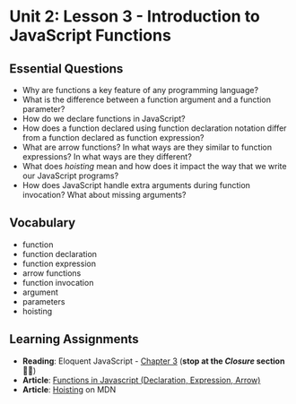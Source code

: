 # Unit 2: Lesson 3 - Introduction to JavaScript Functions

## Essential Questions
* Why are functions a key feature of any programming language?
* What is the difference between a function argument and a function parameter?
* How do we declare functions in JavaScript?
* How does a function declared using function declaration notation differ from a function declared as function expression?
* What are arrow functions? In what ways are they similar to function expressions? In what ways are they different?
* What does _hoisting_ mean and how does it impact the way that we write our JavaScript programs?
* How does JavaScript handle extra arguments during function invocation? What about missing arguments?

## Vocabulary
* function
* function declaration
* function expression
* arrow functions
* function invocation
* argument
* parameters
* hoisting

## Learning Assignments
* **Reading**: Eloquent JavaScript - [Chapter 3](https://eloquentjavascript.net/03_functions.html) (**stop at the _Closure_ section**✋🏽)
* **Article**: [Functions in Javascript (Declaration, Expression, Arrow)](https://medium.com/@mandeep1012/function-declarations-vs-function-expressions-b43646042052) 
* **Article**: [Hoisting](https://developer.mozilla.org/en-US/docs/Glossary/Hoisting) on MDN
